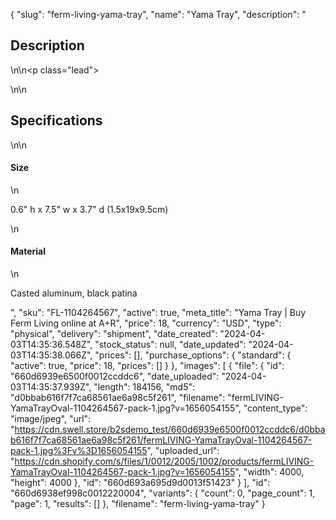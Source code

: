 {
  "slug": "ferm-living-yama-tray",
  "name": "Yama Tray",
  "description": "<h2>Description</h2>\n<!-- split -->\n<p class=\"lead\"> </p>\n<!-- split -->\n<h2>Specifications</h2>\n<!-- split -->\n<h4>Size</h4>\n<p>0.6\" h x 7.5\" w x 3.7\" d (1.5x19x9.5cm)</p>\n<h4>Material</h4>\n<p>Casted aluminum, black patina</p>",
  "sku": "FL-1104264567",
  "active": true,
  "meta_title": "Yama Tray | Buy Ferm Living online at A+R",
  "price": 18,
  "currency": "USD",
  "type": "physical",
  "delivery": "shipment",
  "date_created": "2024-04-03T14:35:36.548Z",
  "stock_status": null,
  "date_updated": "2024-04-03T14:35:38.066Z",
  "prices": [],
  "purchase_options": {
    "standard": {
      "active": true,
      "price": 18,
      "prices": []
    }
  },
  "images": [
    {
      "file": {
        "id": "660d6939e6500f0012ccddc6",
        "date_uploaded": "2024-04-03T14:35:37.939Z",
        "length": 184156,
        "md5": "d0bbab616f7f7ca68561ae6a98c5f261",
        "filename": "fermLIVING-YamaTrayOval-1104264567-pack-1.jpg?v=1656054155",
        "content_type": "image/jpeg",
        "url": "https://cdn.swell.store/b2sdemo_test/660d6939e6500f0012ccddc6/d0bbab616f7f7ca68561ae6a98c5f261/fermLIVING-YamaTrayOval-1104264567-pack-1.jpg%3Fv%3D1656054155",
        "uploaded_url": "https://cdn.shopify.com/s/files/1/0012/2005/1002/products/fermLIVING-YamaTrayOval-1104264567-pack-1.jpg?v=1656054155",
        "width": 4000,
        "height": 4000
      },
      "id": "660d693a695d9d0013f51423"
    }
  ],
  "id": "660d6938ef998c0012220004",
  "variants": {
    "count": 0,
    "page_count": 1,
    "page": 1,
    "results": []
  },
  "filename": "ferm-living-yama-tray"
}